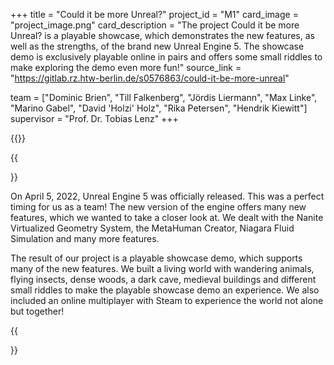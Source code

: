 +++
title = "Could it be more Unreal?"
project_id = "M1"
card_image = "project_image.png"
card_description = "The project Could it be more Unreal? is a playable showcase, which demonstrates the new features, as well as the strengths, of the brand new Unreal Engine 5. The showcase demo is exclusively playable online in pairs and offers some small riddles to make exploring the demo even more fun!"
source_link = "https://gitlab.rz.htw-berlin.de/s0576863/could-it-be-more-unreal"

team = ["Dominic Brien", "Till Falkenberg", "Jördis Liermann", "Max Linke", "Marino Gabel", "David 'Holzi' Holz", "Rika Petersen", "Hendrik Kiewitt"]
supervisor = "Prof. Dr. Tobias Lenz"
+++

{{<mediathek id="63f68e8ad936560e7b7a7e9a13ac9c56" title="Our presentation">}}

{{<section title="The Objective">}}

On April 5, 2022, Unreal Engine 5 was officially released. This was a perfect timing for us as a team! The new version of the engine offers many new features, which we wanted to take a closer look at. We dealt with the Nanite Virtualized Geometry System, the MetaHuman Creator, Niagara Fluid Simulation and many more features.

The result of our project is a playable showcase demo, which supports many of the new features. We built a living world with wandering animals, flying insects, dense woods, a dark cave, medieval buildings and different small riddles to make the playable showcase demo an experience. We also included an online multiplayer with Steam to experience the world not alone but together! 

{{</section>}}